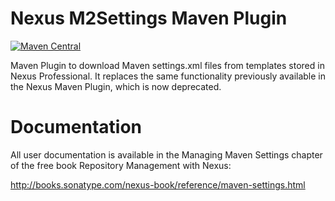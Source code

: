 <!--

    Sonatype Nexus (TM) Open Source Version
    Copyright (c) 2007-2015 Sonatype, Inc.
    All rights reserved. Includes the third-party code listed at http://links.sonatype.com/products/nexus/oss/attributions.

    This program and the accompanying materials are made available under the terms of the Eclipse Public License Version 1.0,
    which accompanies this distribution and is available at http://www.eclipse.org/legal/epl-v10.html.

    Sonatype Nexus (TM) Professional Version is available from Sonatype, Inc. "Sonatype" and "Sonatype Nexus" are trademarks
    of Sonatype, Inc. Apache Maven is a trademark of the Apache Software Foundation. M2eclipse is a trademark of the
    Eclipse Foundation. All other trademarks are the property of their respective owners.

-->
# Nexus M2Settings Maven Plugin

[![Maven Central](https://img.shields.io/maven-central/v/org.sonatype.plugins/nexus-m2settings-maven-plugin.svg?label=Maven%20Central)](https://search.maven.org/artifact/org.sonatype.plugins/nexus-m2settings-maven-plugin)

Maven Plugin to download Maven settings.xml files from templates stored in Nexus Professional. It replaces the same functionality previously available in the Nexus Maven Plugin, which is now deprecated.

# Documentation

All user documentation is available in the Managing Maven Settings chapter of the free book Repository Management with Nexus:

http://books.sonatype.com/nexus-book/reference/maven-settings.html
